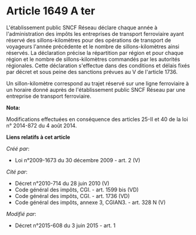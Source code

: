 # Article 1649 A ter

L'établissement public SNCF Réseau  déclare chaque année à l'administration des impôts les entreprises de transport
ferroviaire ayant réservé des sillons-kilomètres pour des opérations de transport de voyageurs l'année précédente et le
nombre de sillons-kilomètres ainsi réservés. La déclaration précise la répartition par région et pour chaque région et le
nombre de sillons-kilomètres commandés par les autorités régionales. Cette déclaration s'effectue dans des conditions et
délais fixés par décret et sous peine des sanctions prévues au V de l'article 1736. 

Un sillon-kilomètre correspond au trajet réservé sur une ligne ferroviaire à un horaire donné auprès de l'établissement
public SNCF Réseau  par une entreprise de transport ferroviaire.

**Nota:**

Modifications effectuées en conséquence des articles 25-II et 40 de la loi n° 2014-872 du 4 août 2014.

**Liens relatifs à cet article**

_Créé par_:

  - Loi n°2009-1673 du 30 décembre 2009 - art. 2 (V)

_Cité par_:

  - Décret n°2010-714 du 28 juin 2010 (V)
  - Code général des impôts, CGI. - art. 1599 bis (VD)
  - Code général des impôts, CGI. - art. 1736 (VD)
  - Code général des impôts, annexe 3, CGIAN3. - art. 328 N (V)

_Modifié par_:

  - Décret n°2015-608 du 3 juin 2015 - art. 1
